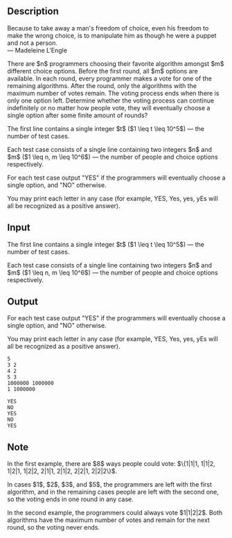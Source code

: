 ## Description

<div><div class="epigraph"><div class="epigraph-text"><span class="tex-font-style-it">Because to take away a man's freedom of choice, even his freedom to make the wrong choice, is to manipulate him as though he were a puppet and not a person.</span></div><div class="epigraph-source">— Madeleine L'Engle</div></div><p>There are $n$ programmers choosing their favorite algorithm amongst $m$ different choice options. Before the first round, all $m$ options are available. In each round, every programmer makes a vote for one of the remaining algorithms. After the round, only the algorithms with the maximum number of votes remain. The voting process ends when there is only one option left. Determine whether the voting process can continue indefinitely or no matter how people vote, they will eventually choose a single option after some finite amount of rounds?</p></div><div class="input-specification"><p>The first line contains a single integer $t$ ($1 \leq t \leq 10^5$) — the number of test cases.</p><p>Each test case consists of a single line containing two integers $n$ and $m$ ($1 \leq n, m \leq 10^6$) — the number of people and choice options respectively.</p></div><div class="output-specification"><p>For each test case output "<span class="tex-font-style-tt">YES</span>" if the programmers will eventually choose a single option, and "<span class="tex-font-style-tt">NO</span>" otherwise.</p><p>You may print each letter in any case (for example, <span class="tex-font-style-tt">YES</span>, <span class="tex-font-style-tt">Yes</span>, <span class="tex-font-style-tt">yes</span>, <span class="tex-font-style-tt">yEs</span> will all be recognized as a positive answer).</p></div>

## Input

<p>The first line contains a single integer $t$ ($1 \leq t \leq 10^5$) — the number of test cases.</p><p>Each test case consists of a single line containing two integers $n$ and $m$ ($1 \leq n, m \leq 10^6$) — the number of people and choice options respectively.</p>

## Output

<p>For each test case output "<span class="tex-font-style-tt">YES</span>" if the programmers will eventually choose a single option, and "<span class="tex-font-style-tt">NO</span>" otherwise.</p><p>You may print each letter in any case (for example, <span class="tex-font-style-tt">YES</span>, <span class="tex-font-style-tt">Yes</span>, <span class="tex-font-style-tt">yes</span>, <span class="tex-font-style-tt">yEs</span> will all be recognized as a positive answer).</p>





```input1|2,4,6
5
3 2
4 2
5 3
1000000 1000000
1 1000000
```




```output1
YES
NO
YES
NO
YES
```



## Note

<p>In the first example, there are $8$ ways people could vote: $\{1|1|1, 1|1|2, 1|2|1, 1|2|2, 2|1|1, 2|1|2, 2|2|1, 2|2|2\}$.</p><p>In cases $1$, $2$, $3$, and $5$, the programmers are left with the first algorithm, and in the remaining cases people are left with the second one, so the voting ends in one round in any case.</p><p>In the second example, the programmers could always vote $1|1|2|2$. Both algorithms have the maximum number of votes and remain for the next round, so the voting never ends.</p>
